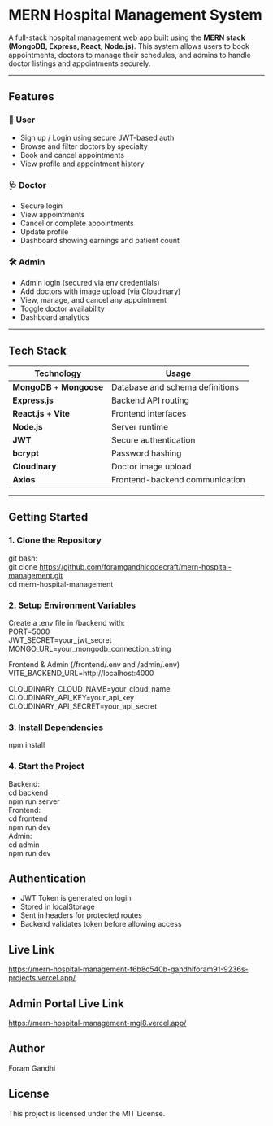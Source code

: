 #  MERN Hospital Management System

A full-stack hospital management web app built using the **MERN stack (MongoDB, Express, React, Node.js)**. This system allows users to book appointments, doctors to manage their schedules, and admins to handle doctor listings and appointments securely.

---


##  Features

### 👤 User
- Sign up / Login using secure JWT-based auth
- Browse and filter doctors by specialty
- Book and cancel appointments
- View profile and appointment history

### 🩺 Doctor
- Secure login
- View appointments
- Cancel or complete appointments
- Update profile
- Dashboard showing earnings and patient count

### 🛠️ Admin
- Admin login (secured via env credentials)
- Add doctors with image upload (via Cloudinary)
- View, manage, and cancel any appointment
- Toggle doctor availability
- Dashboard analytics

---

##  Tech Stack

| Technology | Usage |
|------------|--------|
| **MongoDB** + **Mongoose** | Database and schema definitions |
| **Express.js** | Backend API routing |
| **React.js** + **Vite** | Frontend interfaces |
| **Node.js** | Server runtime |
| **JWT** | Secure authentication |
| **bcrypt** | Password hashing |
| **Cloudinary** | Doctor image upload |
| **Axios** | Frontend-backend communication |

---

##  Getting Started

### 1. Clone the Repository
git bash:<br>
git clone https://github.com/foramgandhicodecraft/mern-hospital-management.git <br>
cd mern-hospital-management

### 2. Setup Environment Variables

Create a .env file in /backend with:<br>
PORT=5000 <br>
JWT_SECRET=your_jwt_secret <br>
MONGO_URL=your_mongodb_connection_string <br>


Frontend & Admin (/frontend/.env and /admin/.env)<br>
VITE_BACKEND_URL=http://localhost:4000<br>

CLOUDINARY_CLOUD_NAME=your_cloud_name<br>
CLOUDINARY_API_KEY=your_api_key<br>
CLOUDINARY_API_SECRET=your_api_secret<br>

### 3. Install Dependencies
npm install

###  4. Start the Project
Backend:<br>
cd backend<br>
npm run server<br>
Frontend:<br>
cd frontend<br>
npm run dev<br>
Admin:<br>
cd admin<br>
npm run dev<br>

##  Authentication
- JWT Token is generated on login
- Stored in localStorage
- Sent in headers for protected routes
- Backend validates token before allowing access

## Live Link
https://mern-hospital-management-f6b8c540b-gandhiforam91-9236s-projects.vercel.app/

## Admin Portal Live Link
https://mern-hospital-management-mgl8.vercel.app/

 ##  Author
Foram Gandhi

##  License
This project is licensed under the MIT License.
